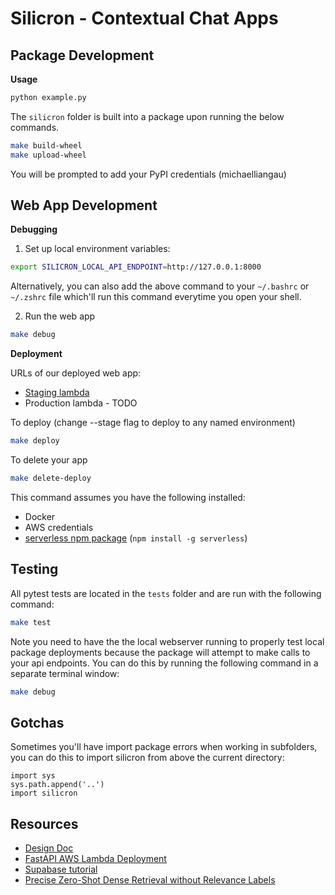 # Silicron - Contextual Chat Apps

## Package Development

**Usage**
```bash
python example.py
```

The `silicron` folder is built into a package upon running the below commands.

```bash
make build-wheel
make upload-wheel
```
You will be prompted to add your PyPI credentials (michaelliangau)

## Web App Development

**Debugging**
1. Set up local environment variables:
```bash
export SILICRON_LOCAL_API_ENDPOINT=http://127.0.0.1:8000
```
Alternatively, you can also add the above command to your `~/.bashrc` or `~/.zshrc` file which'll run this command everytime you open your shell.

2. Run the web app
```bash
make debug
```

**Deployment**

URLs of our deployed web app:
- [Staging lambda](https://wsesuzvgd0.execute-api.us-east-1.amazonaws.com/staging/)
- Production lambda - TODO

To deploy (change --stage flag to deploy to any named environment)
```bash
make deploy
```

To delete your app
```bash
make delete-deploy
```

This command assumes you have the following installed:
- Docker
- AWS credentials
- [serverless npm package](https://www.npmjs.com/package/serverless) (`npm install -g serverless`)

## Testing
All pytest tests are located in the `tests` folder and are run with the following command:

```bash
make test
```
Note you need to have the the local webserver running to properly test local package deployments because the package will attempt to make calls to your api endpoints. You can do this by running the following command in a separate terminal window:

```bash
make debug
```

## Gotchas
Sometimes you'll have import package errors when working in subfolders, you can do this to import silicron from above the current directory:

```python3
import sys
sys.path.append('..')
import silicron
```

## Resources
- [Design Doc](https://docs.google.com/document/d/1MfPYqvYliRFHUaQkkjJrplB-LnGcamcLJK97dgilbUY/edit#)
- [FastAPI AWS Lambda Deployment](https://ademoverflow.com/blog/tutorial-fastapi-aws-lambda-serverless/)
- [Supabase tutorial](https://supabase.com/blog/openai-embeddings-postgres-vector)
- [Precise Zero-Shot Dense Retrieval without Relevance Labels](https://arxiv.org/pdf/2212.10496.pdf)